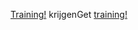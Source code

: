 <span data-ttu-id="b339e-101">[Training!](https://docs.microsoft.com/en-us/dynamics365/get-started/training/) krijgen</span><span class="sxs-lookup"><span data-stu-id="b339e-101">Get [training!](https://docs.microsoft.com/en-us/dynamics365/get-started/training/)</span></span>
